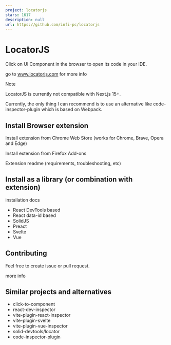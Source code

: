 ```yaml
---
project: locatorjs
stars: 1617
description: null
url: https://github.com/infi-pc/locatorjs
---
```


LocatorJS
=========

Click on UI Component in the browser to open its code in your IDE.

go to www.locatorjs.com for more info

Note

LocatorJS is currently not compatible with Next.js 15+.

Currently, the only thing I can recommend is to use an alternative like code-inspector-plugin which is based on Webpack.

Install Browser extension
-------------------------

Install extension from Chrome Web Store (works for Chrome, Brave, Opera and Edge)

Install extension from Firefox Add-ons

Extension readme (requirements, troubleshooting, etc)

Install as a library (or combination with extension)
----------------------------------------------------

installation docs

-   React DevTools based
-   React data-id based
-   SolidJS
-   Preact
-   Svelte
-   Vue

Contributing
------------

Feel free to create issue or pull request.

more info

Similar projects and alternatives
---------------------------------

-   click-to-component
-   react-dev-inspector
-   vite-plugin-react-inspector
-   vite-plugin-svelte
-   vite-plugin-vue-inspector
-   solid-devtools/locator
-   code-inspector-plugin
